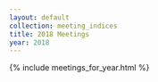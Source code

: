 ```yaml
---
layout: default
collection: meeting_indices
title: 2018 Meetings
year: 2018
---
```


{% include meetings_for_year.html %}
